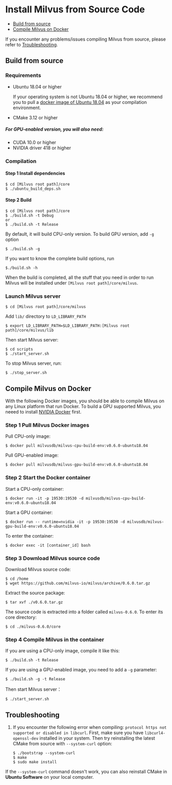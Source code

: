 # Install Milvus from Source Code

- [Build from source](#build-from-source)
- [Compile Milvus on Docker](#compile-milvus-on-docker)

If you encounter any problems/issues compiling Milvus from source, please refer to [Troubleshooting](#troubleshooting).

## Build from source

### Requirements

- Ubuntu 18.04 or higher

  If your operating system is not Ubuntu 18.04 or higher, we recommend you to pull a [docker image of Ubuntu 18.04](https://docs.docker.com/install/linux/docker-ce/ubuntu/) as your compilation environment.
  
- CMake 3.12 or higher

##### For GPU-enabled version, you will also need:

- CUDA 10.0 or higher
- NVIDIA driver 418 or higher

### Compilation

#### Step 1 Install dependencies

```shell
$ cd [Milvus root path]/core
$ ./ubuntu_build_deps.sh
```

#### Step 2 Build

```shell
$ cd [Milvus root path]/core
$ ./build.sh -t Debug
or 
$ ./build.sh -t Release
```

By default, it will build CPU-only version. To build GPU version, add `-g` option
```shell
$ ./build.sh -g
```

If you want to know the complete build options, run
```shell
$./build.sh -h
```

When the build is completed, all the stuff that you need in order to run Milvus will be installed under `[Milvus root path]/core/milvus`.

### Launch Milvus server

```shell
$ cd [Milvus root path]/core/milvus
```

Add `lib/` directory to `LD_LIBRARY_PATH`

```shell
$ export LD_LIBRARY_PATH=$LD_LIBRARY_PATH:[Milvus root path]/core/milvus/lib
```

Then start Milvus server:

```shell
$ cd scripts
$ ./start_server.sh
```

To stop Milvus server, run:

```shell
$ ./stop_server.sh
```

## Compile Milvus on Docker

With the following Docker images, you should be able to compile Milvus on any Linux platform that run Docker. To build a GPU supported Milvus, you neeed to install [NVIDIA Docker](https://github.com/NVIDIA/nvidia-docker/) first.

### Step 1 Pull Milvus Docker images

Pull CPU-only image:

```shell
$ docker pull milvusdb/milvus-cpu-build-env:v0.6.0-ubuntu18.04
```

Pull GPU-enabled image:

```shell
$ docker pull milvusdb/milvus-gpu-build-env:v0.6.0-ubuntu18.04
```
### Step 2 Start the Docker container

Start a CPU-only container:

```shell
$ docker run -it -p 19530:19530 -d milvusdb/milvus-cpu-build-env:v0.6.0-ubuntu18.04
```

Start a GPU container:

```shell
$ docker run -- runtime=nvidia -it -p 19530:19530 -d milvusdb/milvus-gpu-build-env:v0.6.0-ubuntu18.04
```
To enter the container:

```shell
$ docker exec -it [container_id] bash
```
### Step 3 Download Milvus source code

Download Milvus source code:

```shell
$ cd /home
$ wget https://github.com/milvus-io/milvus/archive/0.6.0.tar.gz
```

Extract the source package:

```shell
$ tar xvf ./v0.6.0.tar.gz
```

The source code is extracted into a folder called `milvus-0.6.0`. To enter its core directory:

```shell
$ cd ./milvus-0.6.0/core
```
### Step 4 Compile Milvus in the container

If you are using a CPU-only image, compile it like this:
```shell
$ ./build.sh -t Release
```

If you are using a GPU-enabled image, you need to add a `-g` parameter:
```shell
$ ./build.sh -g -t Release
```

Then start Milvus server：
```shell
$ ./start_server.sh
```

## Troubleshooting
1. If you encounter the following error when compiling: 
`protocol https not supported or disabled in libcurl`.
First, make sure you have `libcurl4-openssl-dev` installed in your system.
Then try reinstalling the latest CMake from source with `--system-curl` option:

   ```shell
   $ ./bootstrap --system-curl 
   $ make 
   $ sudo make install
   ```
If the `--system-curl` command doesn't work, you can also reinstall CMake in **Ubuntu Software** on your local computer.

